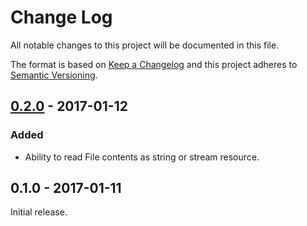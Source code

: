 # Change Log
All notable changes to this project will be documented in this file.

The format is based on [Keep a Changelog](http://keepachangelog.com/) 
and this project adheres to [Semantic Versioning](http://semver.org/).

## [0.2.0] - 2017-01-12
### Added
- Ability to read File contents as string or stream resource.

## 0.1.0 - 2017-01-11
Initial release.

[0.2.0]: https://github.com/ArgentCrusade/selectel-cloud-storage/compare/0.1.0...0.2.0
